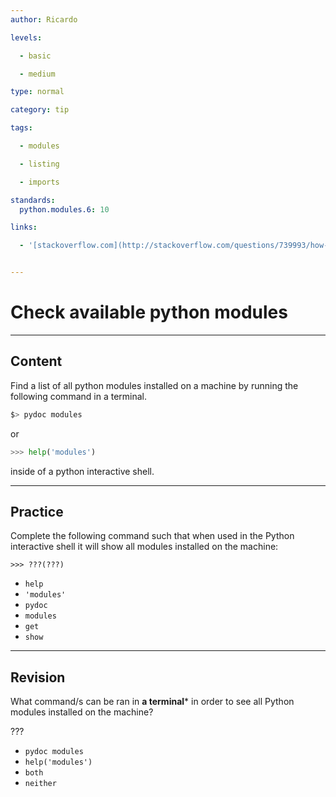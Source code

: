 ```yaml
---
author: Ricardo

levels:

  - basic

  - medium

type: normal

category: tip

tags:

  - modules

  - listing

  - imports

standards:
  python.modules.6: 10

links:

  - '[stackoverflow.com](http://stackoverflow.com/questions/739993/how-can-i-get-a-list-of-locally-installed-python-modules){website}'


---
```


# Check available python modules

---
## Content

Find a list of all python modules installed on a machine by running the following command in a terminal.


```bash
$> pydoc modules
```

or


```python
>>> help('modules')
```

inside of a python interactive shell.

---
## Practice

Complete the following command such that when used in the Python interactive shell it will show all modules installed on the machine:
```
>>> ???(???)
```


* `help`
* `'modules'`
* `pydoc`
* `modules`
* `get`
* `show`

---
## Revision

What command/s can be ran in **a terminal*** in order to see all Python modules installed on the machine?

???


* `pydoc modules`
* `help('modules')`
* `both`
* `neither`
 
 

